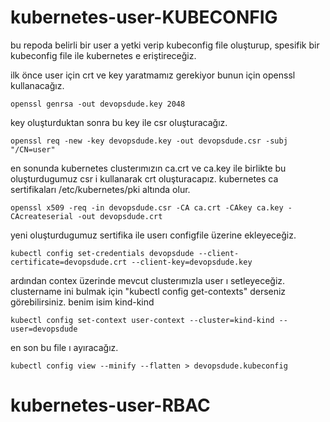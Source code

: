 # kubernetes-user-KUBECONFIG

bu repoda belirli bir user a yetki verip kubeconfig file oluşturup, spesifik bir kubeconfig file ile kubernetes e eriştireceğiz.

ilk önce user için crt ve key yaratmamız gerekiyor bunun için openssl kullanacağız. 

```
openssl genrsa -out devopsdude.key 2048
```

key oluşturduktan sonra bu key ile csr oluşturacağız.
```
openssl req -new -key devopsdude.key -out devopsdude.csr -subj "/CN=user"
```

en sonunda kubernetes clusterımızın ca.crt ve ca.key ile birlikte bu oluşturdugumuz csr i kullanarak crt oluşturacapız. kubernetes ca sertifikaları /etc/kubernetes/pki altında olur.

```
openssl x509 -req -in devopsdude.csr -CA ca.crt -CAkey ca.key -CAcreateserial -out devopsdude.crt
````

yeni oluşturdugumuz sertifika ile userı configfile üzerine ekleyeceğiz.
```
kubectl config set-credentials devopsdude --client-certificate=devopsdude.crt --client-key=devopsdude.key
````

ardından contex üzerinde mevcut clusterımızla user ı setleyeceğiz. clustername ini bulmak için "kubectl config get-contexts" derseniz görebilirsiniz. benim isim kind-kind

```
kubectl config set-context user-context --cluster=kind-kind --user=devopsdude
````

en son bu file ı ayıracağız. 

```
kubectl config view --minify --flatten > devopsdude.kubeconfig
```

# kubernetes-user-RBAC
